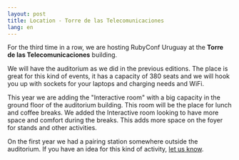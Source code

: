 ```yaml
---
layout: post
title: Location - Torre de las Telecomunicaciones
lang: en
---
```

For the third time in a row, we are hosting RubyConf Uruguay at the **Torre de las Telecomunicaciones** building.

We will have the auditorium as we did in the previous editions. The place is great for this kind of events, it has a capacity of 380 seats and we will hook you up with sockets for your laptops and charging needs and WiFi.

This year we are adding the "Interactive room" with a big capacity in the ground floor of the auditorium building. This room will be the place for lunch and coffee breaks. We added the Interactive room looking to have more space and comfort during the breaks. This adds more space on the foyer for stands and other activities.

On the first year we had a pairing station somewhere outside the auditorium. If you have an idea for this kind of activity, [let us know](http://bit.ly/rubyconf-uy-2013-cfp).
